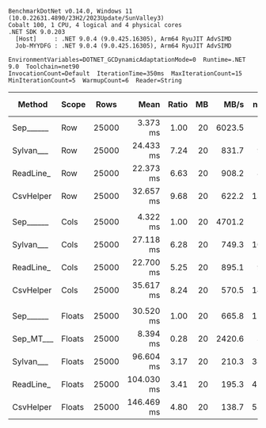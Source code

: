 ```

BenchmarkDotNet v0.14.0, Windows 11 (10.0.22631.4890/23H2/2023Update/SunValley3)
Cobalt 100, 1 CPU, 4 logical and 4 physical cores
.NET SDK 9.0.203
  [Host]     : .NET 9.0.4 (9.0.425.16305), Arm64 RyuJIT AdvSIMD
  Job-MYYDFG : .NET 9.0.4 (9.0.425.16305), Arm64 RyuJIT AdvSIMD

EnvironmentVariables=DOTNET_GCDynamicAdaptationMode=0  Runtime=.NET 9.0  Toolchain=net90  
InvocationCount=Default  IterationTime=350ms  MaxIterationCount=15  
MinIterationCount=5  WarmupCount=6  Reader=String  

```
| Method    | Scope  | Rows  | Mean       | Ratio | MB | MB/s   | ns/row | Allocated   | Alloc Ratio |
|---------- |------- |------ |-----------:|------:|---:|-------:|-------:|------------:|------------:|
| Sep______ | Row    | 25000 |   3.373 ms |  1.00 | 20 | 6023.5 |  134.9 |     1.17 KB |        1.00 |
| Sylvan___ | Row    | 25000 |  24.433 ms |  7.24 | 20 |  831.7 |  977.3 |    10.35 KB |        8.81 |
| ReadLine_ | Row    | 25000 |  22.373 ms |  6.63 | 20 |  908.2 |  894.9 | 73489.65 KB |   62,554.78 |
| CsvHelper | Row    | 25000 |  32.657 ms |  9.68 | 20 |  622.2 | 1306.3 |    19.99 KB |       17.01 |
|           |        |       |            |       |    |        |        |             |             |
| Sep______ | Cols   | 25000 |   4.322 ms |  1.00 | 20 | 4701.2 |  172.9 |     1.18 KB |        1.00 |
| Sylvan___ | Cols   | 25000 |  27.118 ms |  6.28 | 20 |  749.3 | 1084.7 |    10.36 KB |        8.79 |
| ReadLine_ | Cols   | 25000 |  22.700 ms |  5.25 | 20 |  895.1 |  908.0 | 73489.62 KB |   62,399.15 |
| CsvHelper | Cols   | 25000 |  35.617 ms |  8.24 | 20 |  570.5 | 1424.7 | 21340.21 KB |   18,119.72 |
|           |        |       |            |       |    |        |        |             |             |
| Sep______ | Floats | 25000 |  30.520 ms |  1.00 | 20 |  665.8 | 1220.8 |     7.94 KB |        1.00 |
| Sep_MT___ | Floats | 25000 |   8.394 ms |  0.28 | 20 | 2420.6 |  335.8 |    66.64 KB |        8.39 |
| Sylvan___ | Floats | 25000 |  96.604 ms |  3.17 | 20 |  210.3 | 3864.2 |    18.42 KB |        2.32 |
| ReadLine_ | Floats | 25000 | 104.030 ms |  3.41 | 20 |  195.3 | 4161.2 | 73492.95 KB |    9,254.40 |
| CsvHelper | Floats | 25000 | 146.469 ms |  4.80 | 20 |  138.7 | 5858.7 | 22061.94 KB |    2,778.09 |
